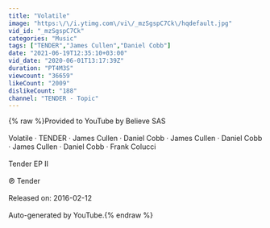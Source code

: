 ```yaml
---
title: "Volatile"
image: "https:\/\/i.ytimg.com\/vi\/_mzSgspC7Ck\/hqdefault.jpg"
vid_id: "_mzSgspC7Ck"
categories: "Music"
tags: ["TENDER","James Cullen","Daniel Cobb"]
date: "2021-06-19T12:35:10+03:00"
vid_date: "2020-06-01T13:17:39Z"
duration: "PT4M3S"
viewcount: "36659"
likeCount: "2009"
dislikeCount: "188"
channel: "TENDER - Topic"
---
```

{% raw %}Provided to YouTube by Believe SAS<br /><br />Volatile · TENDER · James Cullen · Daniel Cobb · James Cullen · Daniel Cobb · James Cullen · Daniel Cobb · Frank Colucci<br /><br />Tender EP II<br /><br />℗ Tender<br /><br />Released on: 2016-02-12<br /><br />Auto-generated by YouTube.{% endraw %}
